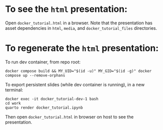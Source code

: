 # To see the `html` presentation:

Open `docker_tutorial.html` in a browser. Note that the presentation has asset 
dependencies in `html`, `media`, and `docker_tutorial_files` directories.

# To regenerate the `html` presentation:

To run dev container, from repo root:  
```
docker compose build && MY_UID="$(id -u)" MY_GID="$(id -g)" docker compose up --remove-orphans
```

To export persistent slides (while dev container is running), in a new terminal:   
```
docker exec -it docker_tutorial-dev-1 bash
cd work
quarto render docker_tutorial.ipynb
```

Then open `docker_tutorial.html` in browser on host to see the presentation.


